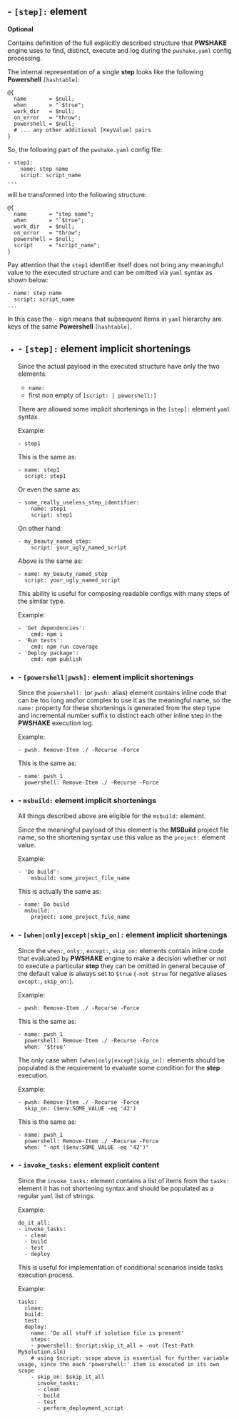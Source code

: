 ## - `[step]:` **element**

**Optional**

Contains definition of the full explicitly described structure that **PWSHAKE** engine uses to find, distinct, execute and log during the `pwshake.yaml` config processing.

The internal representation of a single **step** looks like the following **Powershell** `[hashtable]`:
```
@{
  name       = $null;
  when       = "`$true";
  work_dir   = $null;
  on_error   = "throw";
  powershell = $null;
  # ... any other additional [KeyValue] pairs
}
```

So, the following part of the `pwshake.yaml` config file:
```
- step1:
    name: step name
    script: script_name
...
```
will be transformed into the following structure:
```
@{
  name       = "step name";
  when       = "`$true";
  work_dir   = $null;
  on_error   = "throw";
  powershell = $null;
  script     = "script_name";
}
```
Pay attention that the `step1` identifier itself does not bring any meaningful value to the executed structure and can be omitted via `yaml` syntax as shown below:
```
- name: step name
  script: script_name
...
```
In this case the `-` sign means that subsequent items in `yaml` hierarchy are keys of the same **Powershell** `[hashtable]`.

* ## - `[step]:` element implicit shortenings
  Since the actual payload in the executed structure have only the two elements:
  * `name:`
  * first non empty of `[script: | powershell:]`

  There are allowed some implicit shortenings in the `[step]:` element `yaml` syntax.

  Example:
  ```
  - step1
  ```
  This is the same as:
  ```
  - name: step1
    script: step1
  ```
  Or even the same as:
  ```
  - some_really_useless_step_identifier:
      name: step1
      script: step1
  ```
  On other hand:
  ```
  - my_beauty_named_step:
      script: your_ugly_named_script
  ```
  Above is the same as:
  ```
  - name: my_beauty_named_step
    script: your_ugly_named_script
  ```
  This ability is useful for composing readable configs with many steps of the similar type.

  Example:
  ```
  - 'Get dependencies':
      cmd: npm i
  - 'Run tests':
      cmd: npm run coverage
  - 'Deploy package':
      cmd: npm publish
  ```

* ### - `[powershell|pwsh]:` element implicit shortenings
  Since the `powershell:` (or `pwsh:` alias) element contains inline code that can be too long and\or complex to use it as the meaningful name, so the `name:` property for these shortenings is generated from the step type and incremental number suffix to distinct each other inline step in the **PWSHAKE** execution log.

  Example:
  ```
  - pwsh: Remove-Item ./ -Recurse -Force
  ```
  This is the same as:
  ```
  - name: pwsh_1
    powershell: Remove-Item ./ -Recurse -Force
  ```

* ### - `msbuild:` element implicit shortenings
  All things described above are eligible for the `msbuild:` element.


  Since the meaningful payload of this element is the **MSBuild** project file name, so the shortening syntax use this value as the `project:` element value.

  Example:
  ```
  - 'Do build':
      msbuild: some_project_file_name
  ```
  This is actually the same as:
  ```
  - name: Do build
    msbuild:
      project: some_project_file_name
  ```

* ### - `[when|only|except|skip_on]:` element implicit shortenings
  Since the `when:`, `only:`, `except:`, `skip_on:` elements contain inline code that evaluated by **PWSHAKE** engine to make a decision whether or not to execute a particular **step** they can be omitted in general because of the default value is always set to `$true` (`-not $true` for negative aliases `except:`, `skip_on:`).

  Example:
  ```
  - pwsh: Remove-Item ./ -Recurse -Force
  ```
  This is the same as:
  ```
  - name: pwsh_1
    powershell: Remove-Item ./ -Recurse -Force
    when: '$true'
  ```

  The only case when `[when|only|except|skip_on]:` elements should be populated is the requirement to evaluate some condition for the **step** execution.
  
  Example:
  ```
  - pwsh: Remove-Item ./ -Recurse -Force
    skip_on: ($env:SOME_VALUE -eq '42')
  ```
  This is the same as:
  ```
  - name: pwsh_1
    powershell: Remove-Item ./ -Recurse -Force
    when: "-not ($env:SOME_VALUE -eq '42')"
  ```

* ### - `invoke_tasks:` element explicit content
  
  Since the `invoke_tasks:` element contains a list of items from the `tasks:` element it has not shortening syntax and should be populated as a regular `yaml` list of strings.
  
  Example:
  ```
  do_it_all:
  - invoke_tasks:
    - clean
    - build
    - test
    - deploy
  ```
  This is useful for implementation of conditional scenarios inside tasks execution process.
    
  Example:
  ```
  tasks:
    clean:
    build:
    test:
    deploy:
      name: 'Do all stuff if solution file is present'
      steps:
      - powershell: $script:skip_it_all = -not (Test-Path MySolution.sln)
      # using $script: scope above is essential for further variable usage, since the each 'powershell:' item is executed in its own scope
      - skip_on: $skip_it_all
        invoke_tasks:
        - clean
        - build
        - test
        - perform_deployment_script
  ```
